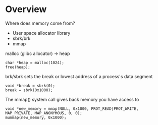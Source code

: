 # Overview

Where does memory come from?
- User space allocator library
- sbrk/brk
- mmap

malloc (glibc allocator) -> heap  
```
char *heap = malloc(1024);
free(heap);
```
brk/sbrk sets the break or lowest address of a process's data segment  
```
void *break = sbrk(0);
break = sbrk(0x1000);
```
The mmap() system call gives back memory you have access to
```
void *new_memory = mmap(NULL, 0x1000, PROT_READ|PROT_WRITE, MAP_PRIVATE, MAP_ANONYMOUS, 0, 0);
munmap(new_memory, 0x1000);
```
